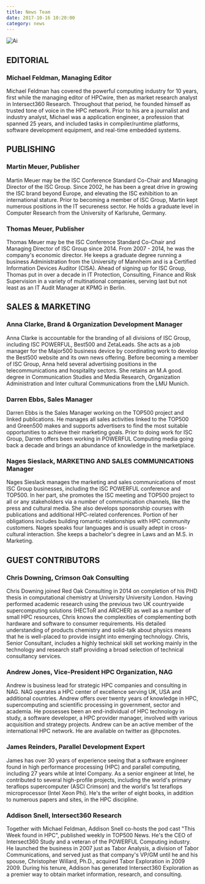 ```yaml
---
title: News Team
date: 2017-10-16 10:20:00
category: news
---
```


![Ai](/images/8.jpg)


## EDITORIAL

### Michael Feldman, Managing Editor

Michael Feldman has covered the powerful computing industry for 10 years, first while the managing editor of HPCwire, then as market research analyst in Intersect360 Research. Throughout that period, he founded himself as trusted tone of voice in the HPC network. Prior to his are a journalist and industry analyst, Michael was a application engineer, a profession that spanned 25 years, and included tasks in compiler/runtime platforms, software development equipment, and real-time embedded systems.

## PUBLISHING

### Martin Meuer, Publisher

Martin Meuer may be the ISC Conference Standard Co-Chair and Managing Director of the ISC Group. Since 2002, he has been a great drive in growing the ISC brand beyond Europe, and elevating the ISC exhibition to an international stature. Prior to becoming a member of ISC Group, Martin kept numerous positions in the IT secureness sector. He holds a graduate level in Computer Research from the University of Karlsruhe, Germany.

### Thomas Meuer, Publisher

Thomas Meuer may be the ISC Conference Standard Co-Chair and Managing Director of ISC Group since 2014. From 2007 - 2014, he was the company's economic director. He keeps a graduate degree running a business Administration from the University of Mannheim and is a Certified Information Devices Auditor (CISA). Ahead of signing up for ISC Group, Thomas put in over a decade in IT Protection, Consulting, Finance and Risk Supervision in a variety of multinational companies, serving last but not least as an IT Audit Manager at KPMG in Berlin.

<!-- more -->

## SALES & MARKETING

### Anna Clarke, Brand & Organization Development Manager

Anna Clarke is accountable for the branding of all divisions of ISC Group, including ISC POWERFUL, Best500 and ZetaLeads. She acts as a job manager for the Major500 business device by coordinating work to develop the Best500 website and its own news offering. Before becoming a member of ISC Group, Anna held several advertising positions in the telecommunications and hospitality sectors. She retains an M.A good. degree in Communication Studies and Media Research, Organization Administration and Inter cultural Communications from the LMU Munich. 

### Darren Ebbs, Sales Manager

Darren Ebbs is the Sales Manager working on the TOP500 project and linked publications. He manages all sales activities linked to the TOP500 and Green500 makes and supports advertisers to find the most suitable opportunities to achieve their marketing goals. Prior to doing work for ISC Group, Darren offers been working in POWERFUL Computing media going back a decade and brings an abundance of knowledge in the marketplace.

### Nages Sieslack, MARKETING AND SALES COMMUNICATIONS Manager

Nages Sieslack manages the marketing and sales communications of most ISC Group businesses, including the ISC POWERFUL conference and TOP500. In her part, she promotes the ISC meeting and TOP500 project to all or any stakeholders via a number of communication channels, like the press and cultural media. She also develops sponsorship courses with publications and additional HPC-related conferences. Portion of her obligations includes building romantic relationships with HPC community customers. Nages speaks four languages and is usually adept in cross-cultural interaction. She keeps a bachelor's degree in Laws and an M.S. in Marketing.  

## GUEST CONTRIBUTORS

### Chris Downing, Crimson Oak Consulting

Chris Downing joined Red Oak Consulting in 2014 on completion of his PHD thesis in computational chemistry at University University London. Having performed academic research using the previous two UK countrywide supercomputing solutions (HECToR and ARCHER) as well as a number of small HPC resources, Chris knows the complexities of complementing both hardware and software to consumer requirements. His detailed understanding of products chemistry and solid-talk about physics means that he is well-placed to provide insight into emerging technology. Chris, Senior Consultant, includes a highly technical skill set working mainly in the technology and research staff providing a broad selection of technical consultancy services. 

### Andrew Jones, Vice-President HPC Organization, NAG

Andrew is business lead for strategic HPC companies and consulting in NAG. NAG operates a HPC center of excellence serving UK, USA and additional countries. Andrew offers over twenty years of knowledge in HPC, supercomputing and scientific processing in government, sector and academia. He possesses been an end-individual of HPC technology in study, a software developer, a HPC provider manager, involved with various acquisition and strategy projects. Andrew can be an active member of the international HPC network. He are available on twitter as @hpcnotes.

### James Reinders, Parallel Development Expert

James has over 30 years of experience seeing that a software engineer found in high performance processing (HPC) and parallel computing, including 27 years while at Intel Company. As a senior engineer at Intel, he contributed to several high-profile projects, including the world's primary teraflops supercomputer (ASCI Crimson) and the world's 1st teraflops microprocessor (Intel Xeon Phi). He's the writer of eight books, in addition to numerous papers and sites, in the HPC discipline.

### Addison Snell, Intersect360 Research

Together with Michael Feldman, Addison Snell co-hosts the pod cast "This Week found in HPC", published weekly in TOP500 News.  He's the CEO of Intersect360 Study and a veteran of the POWERFUL Computing industry. He launched the business in 2007 just as Tabor Analysis, a division of Tabor Communications, and served just as that company's VP/GM until he and his spouse, Christopher Willard, Ph.D., acquired Tabor Exploration in 2009 2009. During his tenure, Addison has generated Intersect360 Exploration as a premier way to obtain market information, research, and consulting.
